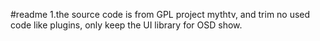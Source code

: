 #readme
1.the source code is from GPL project mythtv, and trim no used code like plugins, only keep the UI library for OSD show.
